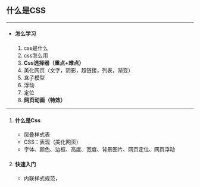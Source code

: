 ## 什么是CSS

---

- #### 怎么学习

  1. css是什么
  2. css怎么用
  3. **Css选择器（重点+难点）**
  4. 美化网页（文字，阴影，超链接，列表，渐变）
  5. 盒子模型
  6. 浮动
  7. 定位
  8. **网页动画（特效）**

  

---

1. #### 什么是Css

   - 层叠样式表
   - CSS：表现（美化网页）
   - 字体、颜色、边框、高度、宽度、背景图片、网页定位、网页浮动

2. #### 快速入门

   - 内联样式规范，<style>可以编写css的代码，每一个声明最好用分号结尾
     - 语法：选择器{      声明1；  }
   - 外联样式：使用link外联**建议使用**
     - `<link rel="stylesheet" href="css/style.css">`
     - 优势：
       1. 内容和表现分离
       2. 网页结构表现统一，可以实现复用
       3. 样式十分的丰富
       4. 建议使用独立于html的css文件
       5. 利用SEO，容易被搜索引擎收录！

3. #### CSS的导入方式

   - 行内样式：`<h1 style="color: skyblue">标题</h1>`

   - 内部样式style标签：

     ```css
     <style>
         h1{
             color: skyblue;
         }
     </style>
     ```

   - 外部样式：`<link rel="stylesheet" href="css/style.css">`，属于HTML标签

   - **优先级：行内样式>内部样式>外部样式，遵循就近原则**

   - 扩展：CSS2.0用导入式，作用是引入CSS样式

     ```css
     <style>
         @import "css/style.css";
     </style>
     ```

---

 1. #### 选择器

    > 作用：选择叶敏上的某一个或者某一些元素

    

    - #### 基本选择器

      1. 标签选择器

         - 标签选择器会选择到页面上所有的此标签

           ```css
               <style>
                   h1{
                       color: skyblue;
                   }
               </style>
           ```

      2. 类选择器

         - 选择所有class属性一致的标签，跨标签

         - 格式：.class的名称{}

         - 好处：可以多个标签归类，是同一个class，可以复用

           ```css
             <style>
             .a{
               color: skyblue;
             }
             .b{
               color: greenyellow;
             }
             .c{
               color: pink;
             }
             </style>
           
           <h1 class="a">1</h1>
           <h1 class="b">2</h1>
           <h1 class="c">3</h1>
           ```

      3. id选择器

         - 格式：#ID名称{}

         - id必须保证全局唯一

           ```css
           <style>
               #a{
                 color: pink;
               }
               #b{
                 color: greenyellow;
               }
               #c{
                 color: skyblue;
               }
             </style>
           
           <h1 id="a">1</h1>
           <h1 id="b">2</h1>
           <h1 id="c">3</h1>
           ```

         - **优先级:id选择器>类选择器>标签选择器,不遵循就近原则**

    - #### 层次选择器

      1. 

